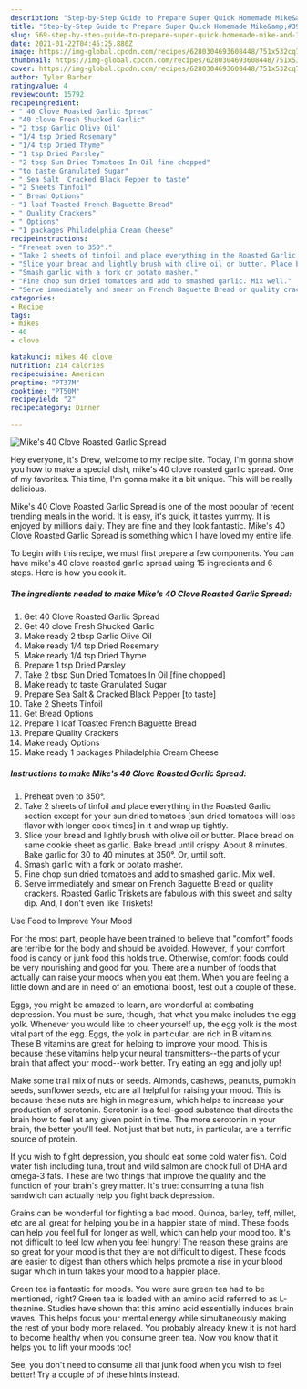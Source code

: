```yaml
---
description: "Step-by-Step Guide to Prepare Super Quick Homemade Mike&amp;#39;s 40 Clove Roasted Garlic Spread"
title: "Step-by-Step Guide to Prepare Super Quick Homemade Mike&amp;#39;s 40 Clove Roasted Garlic Spread"
slug: 569-step-by-step-guide-to-prepare-super-quick-homemade-mike-and-39-s-40-clove-roasted-garlic-spread
date: 2021-01-22T04:45:25.880Z
image: https://img-global.cpcdn.com/recipes/6280304693608448/751x532cq70/mikes-40-clove-roasted-garlic-spread-recipe-main-photo.jpg
thumbnail: https://img-global.cpcdn.com/recipes/6280304693608448/751x532cq70/mikes-40-clove-roasted-garlic-spread-recipe-main-photo.jpg
cover: https://img-global.cpcdn.com/recipes/6280304693608448/751x532cq70/mikes-40-clove-roasted-garlic-spread-recipe-main-photo.jpg
author: Tyler Barber
ratingvalue: 4
reviewcount: 15792
recipeingredient:
- " 40 Clove Roasted Garlic Spread"
- "40 clove Fresh Shucked Garlic"
- "2 tbsp Garlic Olive Oil"
- "1/4 tsp Dried Rosemary"
- "1/4 tsp Dried Thyme"
- "1 tsp Dried Parsley"
- "2 tbsp Sun Dried Tomatoes In Oil fine chopped"
- "to taste Granulated Sugar"
- " Sea Salt  Cracked Black Pepper to taste"
- "2 Sheets Tinfoil"
- " Bread Options"
- "1 loaf Toasted French Baguette Bread"
- " Quality Crackers"
- " Options"
- "1 packages Philadelphia Cream Cheese"
recipeinstructions:
- "Preheat oven to 350°."
- "Take 2 sheets of tinfoil and place everything in the Roasted Garlic section except for your sun dried tomatoes [sun dried tomatoes will lose flavor with longer cook times] in it and wrap up tightly."
- "Slice your bread and lightly brush with olive oil or butter. Place bread on same cookie sheet as garlic. Bake bread until crispy. About 8 minutes. Bake garlic for 30 to 40 minutes at 350°. Or, until soft."
- "Smash garlic with a fork or potato masher."
- "Fine chop sun dried tomatoes and add to smashed garlic. Mix well."
- "Serve immediately and smear on French Baguette Bread or quality crackers. Roasted Garlic Triskets are fabulous with this sweet and salty dip. And, I don&#39;t even like Triskets!"
categories:
- Recipe
tags:
- mikes
- 40
- clove

katakunci: mikes 40 clove 
nutrition: 214 calories
recipecuisine: American
preptime: "PT37M"
cooktime: "PT50M"
recipeyield: "2"
recipecategory: Dinner

---
```



![Mike&#39;s 40 Clove Roasted Garlic Spread](https://img-global.cpcdn.com/recipes/6280304693608448/751x532cq70/mikes-40-clove-roasted-garlic-spread-recipe-main-photo.jpg)

Hey everyone, it's Drew, welcome to my recipe site. Today, I'm gonna show you how to make a special dish, mike&#39;s 40 clove roasted garlic spread. One of my favorites. This time, I'm gonna make it a bit unique. This will be really delicious.



Mike&#39;s 40 Clove Roasted Garlic Spread is one of the most popular of recent trending meals in the world. It is easy, it's quick, it tastes yummy. It is enjoyed by millions daily. They are fine and they look fantastic. Mike&#39;s 40 Clove Roasted Garlic Spread is something which I have loved my entire life.


To begin with this recipe, we must first prepare a few components. You can have mike&#39;s 40 clove roasted garlic spread using 15 ingredients and 6 steps. Here is how you cook it.

<!--inarticleads1-->

##### The ingredients needed to make Mike&#39;s 40 Clove Roasted Garlic Spread:

1. Get  40 Clove Roasted Garlic Spread
1. Get 40 clove Fresh Shucked Garlic
1. Make ready 2 tbsp Garlic Olive Oil
1. Make ready 1/4 tsp Dried Rosemary
1. Make ready 1/4 tsp Dried Thyme
1. Prepare 1 tsp Dried Parsley
1. Take 2 tbsp Sun Dried Tomatoes In Oil [fine chopped]
1. Make ready to taste Granulated Sugar
1. Prepare  Sea Salt &amp; Cracked Black Pepper [to taste]
1. Take 2 Sheets Tinfoil
1. Get  Bread Options
1. Prepare 1 loaf Toasted French Baguette Bread
1. Prepare  Quality Crackers
1. Make ready  Options
1. Make ready 1 packages Philadelphia Cream Cheese




<!--inarticleads2-->

##### Instructions to make Mike&#39;s 40 Clove Roasted Garlic Spread:

1. Preheat oven to 350°.
1. Take 2 sheets of tinfoil and place everything in the Roasted Garlic section except for your sun dried tomatoes [sun dried tomatoes will lose flavor with longer cook times] in it and wrap up tightly.
1. Slice your bread and lightly brush with olive oil or butter. Place bread on same cookie sheet as garlic. Bake bread until crispy. About 8 minutes. Bake garlic for 30 to 40 minutes at 350°. Or, until soft.
1. Smash garlic with a fork or potato masher.
1. Fine chop sun dried tomatoes and add to smashed garlic. Mix well.
1. Serve immediately and smear on French Baguette Bread or quality crackers. Roasted Garlic Triskets are fabulous with this sweet and salty dip. And, I don&#39;t even like Triskets!




Use Food to Improve Your Mood


For the most part, people have been trained to believe that "comfort" foods are terrible for the body and should be avoided. However, if your comfort food is candy or junk food this holds true. Otherwise, comfort foods could be very nourishing and good for you. There are a number of foods that actually can raise your moods when you eat them. When you are feeling a little down and are in need of an emotional boost, test out a couple of these.

Eggs, you might be amazed to learn, are wonderful at combating depression. You must be sure, though, that what you make includes the egg yolk. Whenever you would like to cheer yourself up, the egg yolk is the most vital part of the egg. Eggs, the yolk in particular, are rich in B vitamins. These B vitamins are great for helping to improve your mood. This is because these vitamins help your neural transmitters--the parts of your brain that affect your mood--work better. Try eating an egg and jolly up!

Make some trail mix of nuts or seeds. Almonds, cashews, peanuts, pumpkin seeds, sunflower seeds, etc are all helpful for raising your mood. This is because these nuts are high in magnesium, which helps to increase your production of serotonin. Serotonin is a feel-good substance that directs the brain how to feel at any given point in time. The more serotonin in your brain, the better you'll feel. Not just that but nuts, in particular, are a terrific source of protein.

If you wish to fight depression, you should eat some cold water fish. Cold water fish including tuna, trout and wild salmon are chock full of DHA and omega-3 fats. These are two things that improve the quality and the function of your brain's grey matter. It's true: consuming a tuna fish sandwich can actually help you fight back depression. 

Grains can be wonderful for fighting a bad mood. Quinoa, barley, teff, millet, etc are all great for helping you be in a happier state of mind. These foods can help you feel full for longer as well, which can help your mood too. It's not difficult to feel low when you feel hungry! The reason these grains are so great for your mood is that they are not difficult to digest. These foods are easier to digest than others which helps promote a rise in your blood sugar which in turn takes your mood to a happier place.

Green tea is fantastic for moods. You were sure green tea had to be mentioned, right? Green tea is loaded with an amino acid referred to as L-theanine. Studies have shown that this amino acid essentially induces brain waves. This helps focus your mental energy while simultaneously making the rest of your body more relaxed. You probably already knew it is not hard to become healthy when you consume green tea. Now you know that it helps you to lift your moods too!

See, you don't need to consume all that junk food when you wish to feel better! Try  a  couple of  of  these  hints  instead.

